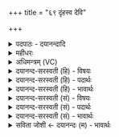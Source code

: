+++
title = "६९ दृंहस्व देवि"

+++
<details><summary>पदपाठः - दयानन्दादि</summary>

दृꣳह॑स्व। दे॒वि॒। पृ॒थि॒वि॒। स्व॒स्तये॑। आ॒सु॒री। मा॒या। स्व॒धया॑। कृ॒ता। अ॒सि॒। जुष्ट॑म्। दे॒वेभ्यः॑। इ॒दम्। अ॒स्तु॒। ह॒व्यम्। अरि॑ष्टा। त्वम्। उत्। इ॒हि॒। य॒ज्ञे। अ॒स्मिन्। ६९।
</details>

<details><summary>महीधरः</summary>

म० कार्ये कारणोपचारो वर्णनार्थः । हे पृथिवि देवि, मृत्कार्यत्वात्पृथिवीत्वं मन्त्रैर्निष्पादितत्वाद्देवतात्वम् । तथाविधे हे उखे, स्वस्तये यजमानस्य क्षेमाय दृंहस्व दृढा भव । कस्मात्त्वमिदमुच्यसे स्वधयान्नेन निमित्तेन त्वमासुरी माया प्राणसंबन्धिनी प्रज्ञा कृतासि । असूनां प्राणानामियमासुरी । यद्वा असुरसंबन्धिनी माया अचिन्त्यरचनारूपं चित्रं वस्तु भूत्वा यद्वत्प्रतिभाति तद्वत् त्वमपि स्तनरचनायुक्ता निष्पन्नासीत्यर्थः । किंच हे उखे, इदं हव्यमुख्येऽग्नौ होष्यमाणं देवेभ्यो जुष्टं प्रियमस्तु । त्वत्प्रसादाद्देवेभ्यो रोचतामित्यर्थः । त्वमपि अरिष्टा अनवखण्डिता सती अस्मिन्यज्ञे वर्तमाने उदिहि उद्गच्छ उद्गता भव ॥ ६९॥  
सप्ततितमी।
</details>

<details><summary>अधिमन्त्रम् (VC)</summary>

- अम्बा देवता
- आत्रेय ऋषिः
- त्रिष्टुप्
- धैवतः
</details>

<details><summary>दयानन्द-सरस्वती (हि) - विषयः</summary>

फिर पति अपनी स्त्री से क्या-क्या कहे, यह विषय अगले मन्त्र में कहा है ॥
</details>

<details><summary>दयानन्द-सरस्वती (हि) - पदार्थः</summary>

पदार्थान्वयभाषाः -  हे (पृथिवि) भूमि के समान विद्या के विस्तार को प्राप्त हुई (देवि) विद्या से युक्त पत्नि ! तू ने (स्वस्तये) सुख के लिये (स्वधया) अन्न वा जल से जो (आसुरी) प्राणपोषक पुरुषों की (माया) बुद्धि है, उस को (कृता) सिद्ध की (असि) है। उस से (त्वम्) तू मुझ पति को (दृंहस्व) उन्नति दे (अरिष्टा) हिंसारहित हुई (अस्मिन्) इस (यज्ञे) सङ्ग करने योग्य गृहाश्रम में (उदिहि) प्रकाश को प्राप्त हो। जो तू ने (जुष्टम्) सेवन किया (इदम्) यह (हव्यम्) देने-लेने योग्य पदार्थ है, वह (देवेभ्यः) विद्वानों वा उत्तम गुण होने के लिये (अस्तु) होवे ॥६९ ॥
</details>

<details><summary>दयानन्द-सरस्वती (हि) - भावार्थः</summary>

भावार्थभाषाः -  जो स्त्री पति को प्राप्त हो के घर में वर्त्तती है, वह अच्छी बुद्धि से सुख के लिये प्रयत्न करे। सब अन्न आदि खाने-पीने के पदार्थ रुचिकारक बनवावे वा बनावे और किसी को दुःख वा किसी के साथ वैरबुद्धि कभी न करे ॥६९ ॥
</details>

<details><summary>दयानन्द-सरस्वती (सं) - विषयः</summary>

पुनः पतिः स्वपत्नीं प्रति किं किं वदेदित्याह ॥
</details>

<details><summary>दयानन्द-सरस्वती (सं) - पदार्थः</summary>

पदार्थान्वयभाषाः -  हे पृथिवि देवि पत्नि ! त्वया स्वस्तये याऽऽसुरी मायाऽस्ति, सा कृतासि, तया त्वं मां पतिं दृंहस्वाऽरिष्टा सत्यस्मिन् यज्ञ उदिहि। यत् त्वयेदं जुष्टं हव्यं कृतमस्ति तद् देवेभ्योऽस्तु ॥६९ ॥
</details>

<details><summary>दयानन्द-सरस्वती (सं) - भावार्थः</summary>

भावार्थभाषाः -  या स्त्री पतिं प्राप्य गृहे वर्त्तते, तया सुबुद्ध्या सुखाय प्रयत्नो विधेयः। सुसंस्कृतं सर्वमन्नादिप्रीतिकरं संपादनीयम्। न कदाचित् कस्यचिद्धिंसा वैरबुद्धिर्वा क्वचित् कार्या ॥६९ ॥
</details>

<details><summary>सविता जोशी ← दयानन्दः (म) - भावार्थः</summary>

भावार्थभाषाः -  विवाहित स्त्रीने पतीच्या घरी उत्तम बुद्धीने वागून सुख मिळविण्याचा प्रयत्न करावा. अन्न व खाण्यापिण्याचे पदार्थ रुचकर बनवावेत किंवा बनवून घ्यावेत. कुणालाही दुःख देऊ नये किंवा कुणाशी वैर ठेवू नये.
</details>